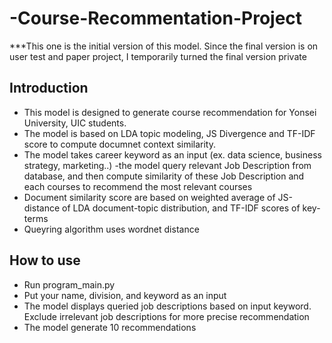 # -Course-Recommentation-Project

***This one is the initial version of this model. Since the final version is on user test and paper project, I temporarily turned the final version private

## Introduction
* This model is designed to generate course recommendation for Yonsei University, UIC students. 
* The model is based on LDA topic modeling, JS Divergence and TF-IDF score to compute documnet context similarity.
* The model takes career keyword as an input (ex. data science, business strategy, marketing..) -the model query relevant Job Description from database, and then compute similarity of these Job Description and each courses to recommend the most relevant courses
* Document similarity score are based on weighted average of JS-distance of LDA document-topic distribution, and TF-IDF scores of key-terms
* Queyring algorithm uses wordnet distance

## How to use
* Run program_main.py 
* Put your name, division, and keyword as an input
* The model displays queried job descriptions based on input keyword. Exclude irrelevant job descriptions for more precise recommendation
* The model generate 10 recommendations 

